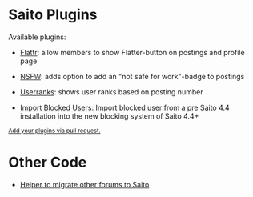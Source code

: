 <!--
Title: Saito Plugins
-->

# Saito Plugins #


Available plugins:

- [Flattr][plugin-flattr]: allow members to show Flatter-button on postings and profile page
- [NSFW][plugin-nsfw]: adds option to add an "not safe for work"-badge to postings
- [Userranks][plugin-userranks]: shows user ranks based on posting number

- [Import Blocked Users][plugin-ibu]: Import blocked user from a pre Saito 4.4 installation into the new blocking system of Saito 4.4+


[plugin-userranks]: https://github.com/Schlaefer/saito-userranks
[plugin-flattr]: https://github.com/Schlaefer/saito-flattr
[plugin-nsfw]: https://github.com/Schlaefer/saito-nsfwbadge

[plugin-ibu]: https://github.com/Schlaefer/saito-importblockedusers

<div class="text-muted">
<small >
<a href="https://github.com/Schlaefer/Saito/blob/gh-pages/content/saito-plugins.md">Add your plugins via pull request.</a>
</small>
</div>

# Other Code #

- [Helper to migrate other forums to Saito](https://github.com/Schlaefer/saito-import)